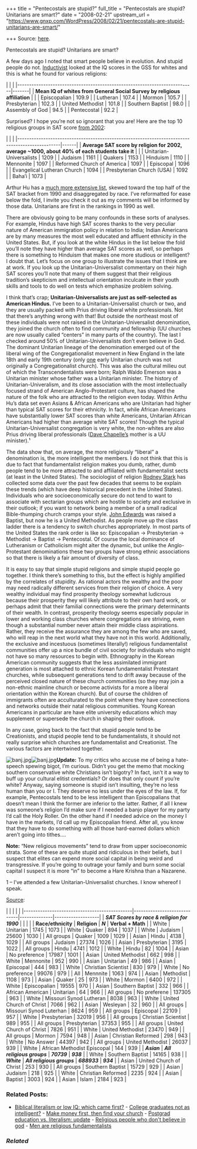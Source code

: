 +++
title = "Pentecostals are stupid?"
full_title = "Pentecostals are stupid? Unitarians are smart?"
date = "2008-02-21"
upstream_url = "https://www.gnxp.com/WordPress/2008/02/21/pentecostals-are-stupid-unitarians-are-smart/"

+++
Source: [here](https://www.gnxp.com/WordPress/2008/02/21/pentecostals-are-stupid-unitarians-are-smart/).

Pentecostals are stupid? Unitarians are smart?

A few days ago I noted that smart people believe in evolution. And stupid people do not. [Inductivist](https://inductivist.blogspot.com/2008/02/odd-religions-and-iq-discussion-of.html) looked at the IQ scores in the GSS for whites and this is what he found for various religions:

|                                                                           |       | |---------------------------------------------------------------------------|-------| | **Mean IQ of whites from General Social Survey by religious affiliation** |       | | Episcopalian                                                              | 109.9 | | Lutheran                                                                  | 107.4 | | Mormon                                                                    | 105.7 | | Presbyterian                                                              | 102.3 | | United Methodist                                                          | 101.8 | | Southern Baptist                                                          | 98.0  | | Assembly of God                                                           | 94.5  | | Pentecostal                                                               | 92.2  |

Surprised? I hope you’re not so ignorant that you are! Here are the top 10 religious groups in SAT score [from 2002](http://www.sojo.net/index.cfm?action=sojomail.display&issue=020508):

|                                                                                                |      | |------------------------------------------------------------------------------------------------|------| | **Average SAT score by religion for 2002, average \~1000, about 40% of each students take it** |      | | Unitarian-Universalists                                                                        | 1209 | | Judaism                                                                                        | 1161 | | Quakers                                                                                        | 1153 | | Hinduism                                                                                       | 1110 | | Mennonite                                                                                      | 1097 | | Reformed Church of America                                                                     | 1097 | | Episcopal                                                                                      | 1096 | | Evangelical Lutheran Church                                                                    | 1094 | | Presbyterian Church (USA)                                                                      | 1092 | | Baha’i                                                                                         | 1073 |

Arthur Hu has a [much more extensive list](http://www.arthurhu.com/99/12/cminor.txt), skewed toward the top half of the SAT bracket from 1990 and disaggregated by race. I’ve reformatted for ease below the fold, I invite you check it out as my comments will be informed by those data. Unitarians are first in the rankings in 1990 as well.

There are obviously going to be many confounds in these sorts of analyses. For example, Hindus have high SAT scores thanks to the very peculiar nature of American immigration policy in relation to India; Indian Americans are by many measures the most well educated and affluent ethnicity in the United States. But, if you look at the white Hindus in the list below the fold you’ll note they have higher than average SAT scores as well, so perhaps there is something to Hinduism that makes one more studious or intelligent? I doubt that. Let’s focus on one group to illustrate the issues that I think are at work. If you look up the Unitarian-Universalist commentary on their high SAT scores you’ll note that many of them suggest that their religious tradition’s skepticism and intellectual orientation inculcate in their youth skills and tools to do well on tests which emphasize problem solving.

I think that’s crap; **Unitarian-Universalists are just as self-selected as American Hindus.** I’ve been to a Unitarian-Universalist church or two, and they are usually packed with Prius driving liberal white professionals. Not that there’s anything wrong with that! But outside the northeast most of these individuals were not raised in the Unitarian-Universalist denomination, they joined the church often to find community and fellowship (UU churches are now usually called “centers” in many parts of the country). The last I checked around 50% of Unitarian-Universalists don’t even believe in God. The dominant Unitarian lineage of the denomination emerged out of the liberal wing of the Congregationalist movement in New England in the late 18th and early 19th century (only [one](https://en.wikipedia.org/wiki/All_Souls_Church,_Unitarian) early Unitarian church was not originally a Congregationalist church). This was also the cultural milieu out of which the Transcendentalists were born; Ralph Waldo Emerson was a Unitarian minister whose father was a Unitarian minister. The history of Unitarian-Univeralism, and its close association with the most intellectually focused strand of American Anglo-Protestant culture, has shaped the nature of the folk who are attracted to the religion even today. Within Arthu Hu’s data set even Asians & African Americans who are Unitarian had higher than typical SAT scores for their ethnicity. In fact, while African Americans have substantially lower SAT scores than white Americans, Unitarian African Americans had higher than average white SAT scores! Though the typical Unitarian-Universalist congregation is very white, the non-whites are also Prius driving liberal professionals ([Dave Chapelle’s](https://en.wikipedia.org/wiki/Dave_Chappelle#Early_life) mother is a UU minister).¹

The data show that, on average, the more religiously “liberal” a denomination is, the more intelligent the members. I do not think that this is due to fact that fundamentalist religion makes you dumb, rather, dumb people tend to be more attracted to and affiliated with fundamentalist sects (at least in the United States). The sociologist of religion [Rodney Stark](https://en.wikipedia.org/wiki/Rodney_Stark) has collected some data over the past few decades that seems to be explain these trends (which have deep historical precedent in the United States). Individuals who are socioeconomically secure do not tend to want to associate with sectarian groups which are hostile to society and exclusive in their outlook; if you want to network being a member of a small radical Bible-thumping church cramps your style. [John Edwards](https://en.wikipedia.org/wiki/John_Edwards) was raised a Baptist, but now he is a United Methodist. As people move up the class ladder there is a tendency to switch churches appropriately. In most parts of the United States the rank order is like so: Episcopalian → Presbyterian → Methodist → Baptist → Pentecostal. Of course the local dominance of Lutheranism or Catholicism might alter the dynamic, but unlike the Anglo-Protestant denominations these two groups have strong ethnic associations so that there is likely a fair amount of diversity of class.

It is easy to say that simple stupid religions and simple stupid people go together. I think there’s something to this, but the effect is highly amplified by the correlates of stupidity. As rational actors the wealthy and the poor may need radically different services from their religion of choice. A very wealthy individual may find prosperity theology somewhat ludicrous because their prosperity they will likely attribute to their own hard work, or perhaps admit that their familial connections were the primary determinants of their wealth. In contrast, prosperity theology seems especially popular in lower and working class churches where congregations are striving, even though a substantial number never attain their middle class aspirations. Rather, they receive the assurance they are among the few who are saved, who will reap in the next world what they have not in this world. Additionally, the exclusive and incestuous (sometimes literally!) religious fundamentalist communities offer up a nice bundle of civil society for individuals who might not have so many resources to begin with. Ethnography in the Korean American community suggests that the less assimilated immigrant generation is most attached to ethnic Korean fundamentalist Protestant churches, while subsequent generations tend to drift away because of the perceived closed nature of these church communities (so they may join a non-ethnic mainline church or become activists for a more a liberal orientation within the Korean church). But of course the children of immigrants often are acculturated to the point where they have connections and networks outside their natal religious communities. Young Korean Americans in particular are have elite university educations which may supplement or supersede the church in shaping their outlook.

In any case, going back to the fact that stupid people tend to be Creationists, and stupid people tend to be fundamentalists, it should not really surprise which churches are fundamentalist and Creationist. The various factors are intertwined together.

![banj.jpg](https://i0.wp.com/blogs.discovermagazine.com/gnxp/files/banj.jpg?resize=216%2C162)![banj.jpg](https://i0.wp.com/blogs.discovermagazine.com/gnxp/files/banj.jpg?resize=216%2C162)**Update:** To my critics who accuse me of being a hate-speech spewing bigot, I’m curious. Didn’t you get the memo that mocking southern conservative white Christians isn’t bigotry? In fact, isn’t it a way to buff up your cultural elitist credentials? Or does that only count if you’re white? Anyway, saying someone is stupid isn’t insulting, they’re no less human than you or I. They deserve no less under the eyes of the law. If, for example, Pentecostals tend to be less intelligent than Episcopalians that doesn’t mean I think the former are inferior to the latter. Rather, if all I knew was someone’s religion I’d make sure if I needed a banjo player for my party I’d call the Holy Roller. On the other hand if I needed advice on the money I have in the markets, I’d call up my Episcopalian friend. After all, you know that they have to do something with all those hard-earned dollars which aren’t going into tithes….

**Note:** “New religious movements” tend to draw from upper socioeconomic strata. Some of these are quite stupid and ridiculous in their beliefs, but I suspect that elites can expend more social capital in being weird and transgressive. If you’re going to outrage your family and burn some social capital I suspect it is more “in” to become a Hare Krishna than a Nazarene.

1 – I’ve attended a few Unitarian-Universalist churches. I know whereof I speak.

[Source](http://www.arthurhu.com/99/12/cminor.txt):

|                                              |                             |              |                   | |----------------------------------------------|-----------------------------|--------------|-------------------| | ***SAT Scores by race & religion for 1990*** |                             |              |                   | | **Race/ethnicity**                           | **Religion**                | ***N***      | **Verbal + Math** | | White                                        | Unitarian                   | 1745         | 1073              | | White                                        | Quaker                      | 894          | 1037              | | White                                        | Judaism                     | 25600        | 1030              | | All groups                                   | Quaker                      | 1009         | 1029              | | Asian                                        | Hindu                       | 4138         | 1029              | | All groups                                   | Judaism                     | 27374        | 1026              | | Asian                                        | Presbyterian                | 3195         | 1022              | | All groups                                   | Hindu                       | 4741         | 1012              | | White                                        | Hindu                       | 82           | 1004              | | Asian                                        | No preference               | 17987        | 1001              | | Asian                                        | United Methodist            | 662          | 998               | | White                                        | Mennonite                   | 952          | 990               | | Asian                                        | Unitarian                   | 49           | 986               | | Asian                                        | Episcopal                   | 444          | 983               | | White                                        | Christian Scientist         | 830          | 979               | | White                                        | No preference               | 99076        | 979               | | All                                          | Mennnite                    | 1063         | 974               | | Asian                                        | Methodist                   | 1108         | 973               | | Asian                                        | Quaker                      | 25           | 973               | | White                                        | Mormon                      | 6400         | 972               | | White                                        | Episcopalian                | 19555        | 970               | | Asian                                        | Southern Baptist            | 332          | 966               | | African American                             | Unitarian                   | 64           | 966               | | All groups                                   | No preferene                | 137305       | 963               | | White                                        | Missouri Synod Lutheran     | 8038         | 963               | | White                                        | United Church of Christ     | 7066         | 962               | | Asian                                        | Wesleyan                    | 32           | 960               | | All groups                                   | Missouri Synod Luterhan     | 8624         | 959               | | All groups                                   | Episcopal                   | 22109        | 957               | | White                                        | Presbyterian                | 32019        | 956               | | All groups                                   | Christian Scientist         | 989          | 955               | | All groups                                   | Presbyterian                | 37353        | 955               | | All groups                                   | United Church of Christ     | 7826         | 951               | | White                                        | United Methodist            | 23470        | 949               | | All groups                                   | Mormon                      | 7594         | 948               | | Asian                                        | Christian Reformed          | 298          | 943               | | White                                        | No Answer                   | 44397        | 942               | | All groups                                   | United Methodist            | 26037        | 939               | | White                                        | African Methodist Episcopal | 144          | 939               | | ***Asian***                                  | ***All religious groups***  | ***70739***  | ***938***         | | White                                        | Southern Baptist            | 14165        | 938               | | ***White***                                  | ***All religious groups***  | ***688933*** | ***934***         | | Asian                                        | United Church of Christ     | 253          | 930               | | All groups                                   | Southern Baptist            | 15729        | 929               | | Asian                                        | Judaism                     | 218          | 925               | | White                                        | Christian Reformed          | 2235         | 924               | | Asian                                        | Baptist                     | 3003         | 924               | | Asian                                        | Islam                       | 2184         | 923               |

### Related Posts:

- [Biblical literalism or low IQ: which came
  first?](https://www.gnxp.com/WordPress/2008/05/26/biblical-literalism-or-low-iq-which-came-first/) - [College graduates not as
  intelligent?](https://www.gnxp.com/WordPress/2008/06/05/college-graduates-not-as-intelligent/) - [Make money first, then find your
  church](https://www.gnxp.com/WordPress/2011/05/17/make-money-first-then-find-your-church/) - [Postgrad education vs. literalism:
  update](https://www.gnxp.com/WordPress/2008/06/23/postgrad-education-vs-literalism-update/) - [Religious people who don't believe in
  god](https://www.gnxp.com/WordPress/2010/04/15/religious-people-who-dont-believe-in-god/) - [Men are religious
  fundamentalists](https://www.gnxp.com/WordPress/2008/04/16/men-are-religious-fundamentalists/)

### *Related*

[](https://www.addtoany.com/add_to/facebook?linkurl=https%3A%2F%2Fwww.gnxp.com%2FWordPress%2F2008%2F02%2F21%2Fpentecostals-are-stupid-unitarians-are-smart%2F&linkname=Pentecostals%20are%20stupid%3F%20Unitarians%20are%20smart%3F "Facebook")[](https://www.addtoany.com/add_to/twitter?linkurl=https%3A%2F%2Fwww.gnxp.com%2FWordPress%2F2008%2F02%2F21%2Fpentecostals-are-stupid-unitarians-are-smart%2F&linkname=Pentecostals%20are%20stupid%3F%20Unitarians%20are%20smart%3F "Twitter")[](https://www.addtoany.com/add_to/email?linkurl=https%3A%2F%2Fwww.gnxp.com%2FWordPress%2F2008%2F02%2F21%2Fpentecostals-are-stupid-unitarians-are-smart%2F&linkname=Pentecostals%20are%20stupid%3F%20Unitarians%20are%20smart%3F "Email")[](https://www.addtoany.com/share)
